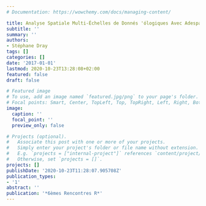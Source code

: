 ```yaml
---
# Documentation: https://wowchemy.com/docs/managing-content/

title: Analyse Spatiale Multi-Échelles de Donnés 'ólogiques Avec Adespatial
subtitle: ''
summary: ''
authors:
- Stéphane Dray
tags: []
categories: []
date: '2017-01-01'
lastmod: 2020-10-23T13:28:08+02:00
featured: false
draft: false

# Featured image
# To use, add an image named `featured.jpg/png` to your page's folder.
# Focal points: Smart, Center, TopLeft, Top, TopRight, Left, Right, BottomLeft, Bottom, BottomRight.
image:
  caption: ''
  focal_point: ''
  preview_only: false

# Projects (optional).
#   Associate this post with one or more of your projects.
#   Simply enter your project's folder or file name without extension.
#   E.g. `projects = ["internal-project"]` references `content/project/deep-learning/index.md`.
#   Otherwise, set `projects = []`.
projects: []
publishDate: '2020-10-23T11:28:07.905708Z'
publication_types:
- '1'
abstract: ''
publication: '*6èmes Rencontres R*'
---
```

